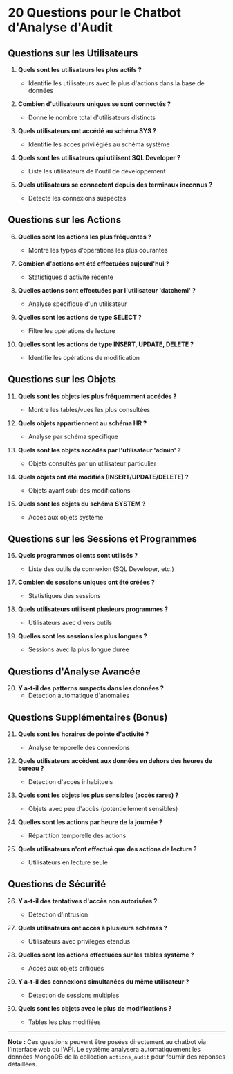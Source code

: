 # 20 Questions pour le Chatbot d'Analyse d'Audit

## Questions sur les Utilisateurs

1. **Quels sont les utilisateurs les plus actifs ?**
   - Identifie les utilisateurs avec le plus d'actions dans la base de données

2. **Combien d'utilisateurs uniques se sont connectés ?**
   - Donne le nombre total d'utilisateurs distincts

3. **Quels utilisateurs ont accédé au schéma SYS ?**
   - Identifie les accès privilégiés au schéma système

4. **Quels sont les utilisateurs qui utilisent SQL Developer ?**
   - Liste les utilisateurs de l'outil de développement

5. **Quels utilisateurs se connectent depuis des terminaux inconnus ?**
   - Détecte les connexions suspectes

## Questions sur les Actions

6. **Quelles sont les actions les plus fréquentes ?**
   - Montre les types d'opérations les plus courantes

7. **Combien d'actions ont été effectuées aujourd'hui ?**
   - Statistiques d'activité récente

8. **Quelles actions sont effectuées par l'utilisateur 'datchemi' ?**
   - Analyse spécifique d'un utilisateur

9. **Quelles sont les actions de type SELECT ?**
   - Filtre les opérations de lecture

10. **Quelles sont les actions de type INSERT, UPDATE, DELETE ?**
    - Identifie les opérations de modification

## Questions sur les Objets

11. **Quels sont les objets les plus fréquemment accédés ?**
    - Montre les tables/vues les plus consultées

12. **Quels objets appartiennent au schéma HR ?**
    - Analyse par schéma spécifique

13. **Quels sont les objets accédés par l'utilisateur 'admin' ?**
    - Objets consultés par un utilisateur particulier

14. **Quels objets ont été modifiés (INSERT/UPDATE/DELETE) ?**
    - Objets ayant subi des modifications

15. **Quels sont les objets du schéma SYSTEM ?**
    - Accès aux objets système

## Questions sur les Sessions et Programmes

16. **Quels programmes clients sont utilisés ?**
    - Liste des outils de connexion (SQL Developer, etc.)

17. **Combien de sessions uniques ont été créées ?**
    - Statistiques des sessions

18. **Quels utilisateurs utilisent plusieurs programmes ?**
    - Utilisateurs avec divers outils

19. **Quelles sont les sessions les plus longues ?**
    - Sessions avec la plus longue durée

## Questions d'Analyse Avancée

20. **Y a-t-il des patterns suspects dans les données ?**
    - Détection automatique d'anomalies

## Questions Supplémentaires (Bonus)

21. **Quels sont les horaires de pointe d'activité ?**
    - Analyse temporelle des connexions

22. **Quels utilisateurs accèdent aux données en dehors des heures de bureau ?**
    - Détection d'accès inhabituels

23. **Quels sont les objets les plus sensibles (accès rares) ?**
    - Objets avec peu d'accès (potentiellement sensibles)

24. **Quelles sont les actions par heure de la journée ?**
    - Répartition temporelle des actions

25. **Quels utilisateurs n'ont effectué que des actions de lecture ?**
    - Utilisateurs en lecture seule

## Questions de Sécurité

26. **Y a-t-il des tentatives d'accès non autorisées ?**
    - Détection d'intrusion

27. **Quels utilisateurs ont accès à plusieurs schémas ?**
    - Utilisateurs avec privilèges étendus

28. **Quelles sont les actions effectuées sur les tables système ?**
    - Accès aux objets critiques

29. **Y a-t-il des connexions simultanées du même utilisateur ?**
    - Détection de sessions multiples

30. **Quels sont les objets avec le plus de modifications ?**
    - Tables les plus modifiées

---

**Note :** Ces questions peuvent être posées directement au chatbot via l'interface web ou l'API. Le système analysera automatiquement les données MongoDB de la collection `actions_audit` pour fournir des réponses détaillées. 